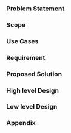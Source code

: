 
### Problem Statement 

### Scope

### Use Cases

### Requirement

### Proposed Solution 

### High level Design

### Low level Design

### Appendix

